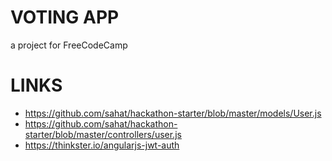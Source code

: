 # VOTING APP

a project for FreeCodeCamp

# LINKS
* https://github.com/sahat/hackathon-starter/blob/master/models/User.js
* https://github.com/sahat/hackathon-starter/blob/master/controllers/user.js
* https://thinkster.io/angularjs-jwt-auth